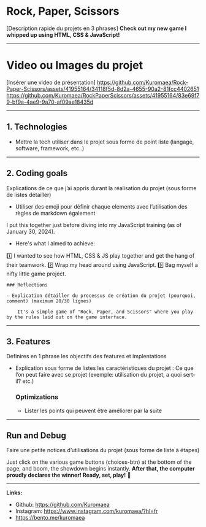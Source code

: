 # Rock, Paper, Scissors

[Description rapide du projets en 3 phrases] **Check out my new game I whipped up using HTML, CSS & JavaScript!**

---

# Video ou Images du projet

[Insérer une video de présentation] https://github.com/Kuromaea/Rock-Paper-Scissors/assets/41955164/34118f5d-8d2a-4655-90a2-81fcc4402651
https://github.com/Kuromaea/RockPaperScissors/assets/41955164/83e69f79-bf9a-4ae9-9a70-af09ae18435d


---

## 1. Technologies

- Mettre la tech utiliser dans le projet sous forme de point liste (langage, software, framework, etc..)

---

## 2. Coding goals

Explications de ce que j’ai appris durant la réalisation du projet (sous forme de listes détailler)

- Utiliser des emoji pour définir chaque elements avec l’utilisation des règles de markdown également

I put this together just before diving into my JavaScript training (as of January 30, 2024).
- Here's what I aimed to achieve:

1️⃣ I wanted to see how HTML, CSS & JS play together and get the hang of their teamwork.
2️⃣ Wrap my head around using JavaScript.
3️⃣ Bag myself a nifty little game project.
    
    ### Reflections
    
    - Explication détailler du processus de création du projet (pourquoi, comment) (maximum 20/30 lignes)
        
        It's a simple game of "Rock, Paper, and Scissors" where you play by the rules laid out on the game interface.
        

---

## 3. Features

Definires en 1 phrase les objectifs des features et implentations

- Explication sous forme de listes les caractéristiques du projet : Ce que l’on peut faire avec se projet (exemple: utilisation du projet, a quoi sert-il? etc.)
    
    ### Optimizations
    
    - Lister les points qui peuvent être améliorer par la suite

---

## Run and Debug

Faire une petite notices d’utilisations du projet (sous forme de liste à étapes)

Just click on the various game buttons (choices-btn) at the bottom of the page, and boom, the showdown begins instantly.
**After that, the computer proudly declares the winner! Ready, set, play!** 🚀

---

**Links:**

- Github: https://github.com/Kuromaea
- Instagram: https://www.instagram.com/kuromaea/?hl=fr
- https://bento.me/kuromaea
